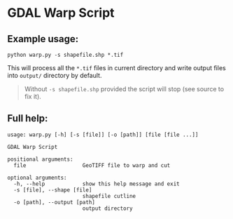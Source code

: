 # GDAL Warp Script

## Example usage:

```shell
python warp.py -s shapefile.shp *.tif
```

This will process all the `*.tif` files in current directory and write output files into `output/` directory by default.

> Without `-s shapefile.shp` provided the script will stop (see source to fix it).

## Full help:

```
usage: warp.py [-h] [-s [file]] [-o [path]] [file [file ...]]

GDAL Warp Script

positional arguments:
  file                  GeoTIFF file to warp and cut

optional arguments:
  -h, --help            show this help message and exit
  -s [file], --shape [file]
                        shapefile cutline
  -o [path], --output [path]
                        output directory
```
